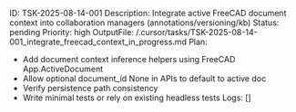 ID: TSK-2025-08-14-001
Description: Integrate active FreeCAD document context into collaboration managers (annotations/versioning/kb)
Status: pending
Priority: high
OutputFile: /.cursor/tasks/TSK-2025-08-14-001_integrate_freecad_context_in_progress.md
Plan:
- Add document context inference helpers using FreeCAD App.ActiveDocument
- Allow optional document_id None in APIs to default to active doc
- Verify persistence path consistency
- Write minimal tests or rely on existing headless tests
Logs: []
